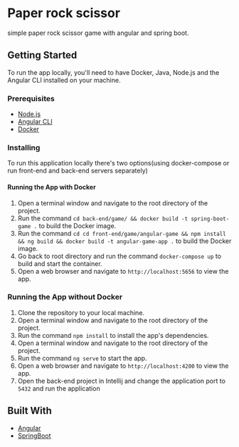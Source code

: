 # Paper rock scissor

simple paper rock scissor game with angular and spring boot.
## Getting Started

To run the app locally, you'll need to have Docker, Java, Node.js and the Angular CLI installed on your machine. 

### Prerequisites

- [Node.js](https://nodejs.org/en/)
- [Angular CLI](https://angular.io/cli)
- [Docker](https://docker.com)

### Installing
To run this application locally there's two options(using docker-compose or run front-end and back-end servers separately)

#### Running the App with Docker

1. Open a terminal window and navigate to the root directory of the project.
2. Run the command `cd back-end/game/ && docker build -t spring-boot-game .` to build the Docker image.
3. Run the command `cd cd front-end/game/angular-game && npm install && ng build && docker build -t angular-game-app .` to build the Docker image.
4. Go back to root directory and run the command `docker-compose up` to build and start the container.
5. Open a web browser and navigate to `http://localhost:5656` to view the app.

### Running the App without Docker

1. Clone the repository to your local machine.
2. Open a terminal window and navigate to the root directory of the project.
3. Run the command `npm install` to install the app's dependencies.
4. Open a terminal window and navigate to the root directory of the project.
5. Run the command `ng serve` to start the app.
6. Open a web browser and navigate to `http://localhost:4200` to view the app.
7. Open the back-end project in Intellij and change the application port to `5432` and run the application

## Built With

- [Angular](https://angular.io/)
- [SpringBoot](https://spring.io/)
